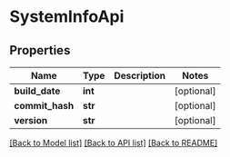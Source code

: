 # SystemInfoApi

## Properties
Name | Type | Description | Notes
------------ | ------------- | ------------- | -------------
**build_date** | **int** |  | [optional] 
**commit_hash** | **str** |  | [optional] 
**version** | **str** |  | [optional] 

[[Back to Model list]](../README.md#documentation-for-models) [[Back to API list]](../README.md#documentation-for-api-endpoints) [[Back to README]](../README.md)


